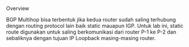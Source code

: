 Overview

BGP Multihop bisa terbentuk jika kedua router sudah saling terhubung dengan routing protocol lain baik static mauapun IGP. Untuk lab ini, static route digunakan untuk saling berkomunikasi dari router P-1 ke P-2 dan sebaliknya dengan tujuan IP Loopback masing-masing router.
